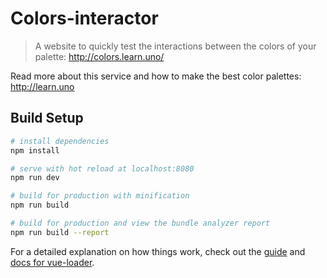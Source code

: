 # Colors-interactor

> A website to quickly test the interactions between the colors of your palette: http://colors.learn.uno/

Read more about this service and how to make the best color palettes: http://learn.uno

## Build Setup

``` bash
# install dependencies
npm install

# serve with hot reload at localhost:8080
npm run dev

# build for production with minification
npm run build

# build for production and view the bundle analyzer report
npm run build --report
```

For a detailed explanation on how things work, check out the [guide](http://vuejs-templates.github.io/webpack/) and [docs for vue-loader](http://vuejs.github.io/vue-loader).

